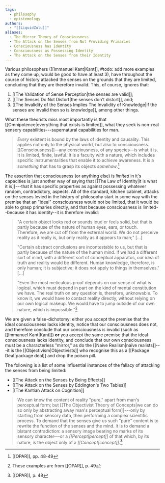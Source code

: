 ```yaml
---
tags:
  - philosophy
  - epistemology
authors:
  - "[[LiquidZulu]]"
aliases:
  - The Mirror Theory of Consciousness
  - The Attack on the Senses from Not Providing Primaries
  - Consciousness has Identity
  - Consciousness as Possessing Identity
  - The Attack on the Senses from their Identity
---
```

Various philosophers ([[Immanuel Kant|Kant]], #todo: add more examples as they come up, would be good to have at least 3), have throughout the course of history attacked the senses on the grounds that they are limited, concluding that they are therefore invalid. This, of course, ignores that:
1. [[The Validation of Sense Perception|the senses are valid]];
2. [[The Senses Do Not Distort|the senses don't distort]], and;
3. [[The Invalidity of the Senses Implies The Invalidity of Knowledge|if the senses are invalid then so is knowledge]], among other things.

What these theorists miss most importantly is that [[Omnipotence|everything that exists is limited]], what they seek is non-real sensory capabilities---supernatural capabilities for man. 

>*Every* existent is bound by the laws of identity and causality. This applies not only to the physical world, but also to consciousness. [[Consciousness]]—any consciousness, of any species—is what it is. It is limited, finite, lawful. It is a faculty with a nature, which includes specific instrumentalities that enable it to achieve awareness. It is a *something* that has to grasp its objects *somehow*.[^1]

The assertion that consciousness (or anything else) is *limited* in it's capacities is just another way of saying that [[The Law of Identity|it is what it is]]---that it has specific properties as against possessing whatever random, contradictory, aspects. All of the standard, kitchen cabinet, attacks on the senses levied in the history of philosophy start in some way with the premise that an "ideal" consciousness would not be limited, that it would be able to grasp primaries directly, and that because consciousness is limited--because it has identity--it is therefore invalid:

>"A certain object looks red or sounds loud or feels solid, but that is partly because of the nature of human eyes, ears, or touch. Therefore, we are cut off from the external world. We do not perceive reality as it really is, but only reality as it appears to man;" \[...]
>
>"Certain abstract conclusions are incontestable to us, but that is partly because of the nature of the human mind. If we had a different sort of mind, with a different sort of conceptual apparatus, our idea of truth and reality would be different. Human knowledge, therefore, is only human; it is subjective; it does not apply to things in themselves." \[...]
>
>"Even the most meticulous proof depends on our sense of what is logical, which must depend in part on the kind of mental constitution we have. The real truth on any question is, therefore, unknowable. To know it, we would have to contact reality directly, without relying on our own logical makeup. We would have to jump outside of our own nature, which is impossible."[^3]

We are given a false-dichotomy: either you accept the premise that the ideal consciousness lacks identity, notice that our consciousness does not, and therefore conclude that our consciousness is invalid (such as [[Immanuel Kant|Kant]]) **or** you accept the same premise that the ideal consciousness lacks identity, and conclude that our own consciousness must be a characterless "mirror," as do the [[Naive Realism|naïve realists]]---it is the [[Objectivism|Objectivists]] who recognise this as a [[Package Deal|package deal]] and drop the poison pill.

The following is a list of some influential instances of the fallacy of attacking the senses from being limited:
+ [[The Attack on the Senses by Being Effects]]
+ [[The Attack on the Senses by Eddington's Two Tables]]
+ [[The Kantian Attack on Cognition]]

>We can know the content of reality "pure," apart from man's perceptual form; but [[The Objectivist Theory of Concepts|we can do so only by abstracting away man's perceptual form]]---only by starting from sensory data, then performing a complex scientific process. To demand that the senses give us such "pure" content is to rewrite the function of the senses and the mind. It is to demand a blatant contradiction: a sensory image bearing no marks of its sensory character---or a *[[Percept|percept]]* of that which, by its nature, is the object only of a *[[Concept|concept]]*.[^2]

[^1]: [[OPAR]], pp. 48-49
[^2]: [[OPAR]], p. 48
[^3]: These examples are from [[OPAR]], p. 49